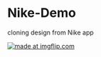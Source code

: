 # Nike-Demo
cloning design from Nike app 

<a href="https://imgflip.com/gif/24m3sp"><img src="https://i.imgflip.com/24m3sp.gif" title="made at imgflip.com"/></a>
